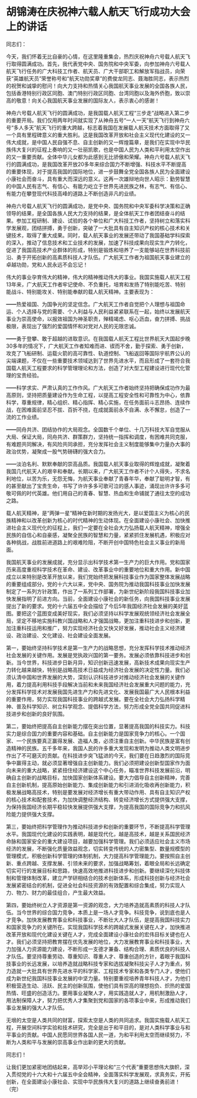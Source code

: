 # 胡锦涛在庆祝神六载人航天飞行成功大会上的讲话

同志们：

今天，我们怀着无比自豪的心情，在这里隆重集会，热烈庆祝神舟六号载人航天飞行取得圆满成功。首先，我代表党中央、国务院和中央军委，向参加神舟六号载人航天飞行任务的广大科技工作者、航天员、广大干部职工和解放军指战员，向荣获“英雄航天员”荣誉称号和“航天功勋奖章”的费俊龙同志、聂海胜同志，表示热烈的祝贺和诚挚的慰问！向大力支持和热情关心我国航天事业发展的全国各族人民，包括香港特别行政区同胞、澳门特别行政区同胞、台湾同胞以及海外侨胞，致以崇高的敬意！向关心我国航天事业发展的国际友人，表示衷心的感谢！

神舟六号载人航天飞行的圆满成功，是我国载人航天工程“三步走”战略进入第二步的重要开局。我们仅用两年时间就实现了从神舟五号“一人一天”航天飞行到神舟六号“多人多天”航天飞行的重大跨越，标志着我国在发展载人航天技术方面取得了又一个具有里程碑意义的重大胜利。这是我国改革开放和社会主义现代化建设的又一伟大成就，是中国人民自强不息、自主创新的又一辉煌篇章，是我们在实现中华民族伟大复兴的征程上奏响的又一壮丽凯歌，也是中国人民为人类和平利用太空作出的又一重要贡献。全体中华儿女都为此感到无比骄傲和荣耀。神舟六号载人航天飞行的圆满成功，是我国改革开放20多年来综合国力不断增强、科技水平不断提高的重要体现，对于提高我国的国际地位，进一步鼓舞全党全国各族人民为全面建设小康社会而奋斗，具有重大而深远的意义。这再一次雄辩地向世人昭示：勤劳智慧的中国人民有志气、有信心、有能力屹立于世界先进民族之林，有志气、有信心、有能力在攀登现代科技高峰的道路上不断创造非凡的业绩。

神舟六号载人航天飞行的圆满成功，是党中央、国务院和中央军委科学决策和正确领导的结果，是全国各族人民大力支持的结果，是全体航天工作者团结奋斗的结果。参加工程研制、建设、试验的各个单位和广大科技工作者，坚持树立和落实科学发展观，团结拼搏，勇于创新，突破了一大批具有自主知识产权的核心技术和关键技术，取得了重大成果。同时，载人航天事业的发展还带动了我国基础学科探索的深入，推动了信息技术和工业技术的发展，加速了科技成果向现实生产力转化，促进了我国高技术产业群体的形成，特别是锻炼和培养了一支能够站在世界科技前沿、勇于开拓创新的高素质科技人才队伍。广大航天工作者为祖国航天事业建立的卓越功勋，党和人民永远不会忘记！

伟大的事业孕育伟大的精神，伟大的精神推动伟大的事业。我国实施载人航天工程13年来，广大航天工作者牢记使命、不负重托，培育和发扬了特别能吃苦、特别能战斗、特别能攻关、特别能奉献的载人航天精神。主要表现为：

━━热爱祖国、为国争光的坚定信念。广大航天工作者自觉把个人理想与祖国命运、个人选择与党的需要、个人利益与人民利益紧紧联系在一起，始终以发展航天事业为崇高使命，以报效祖国为神圣职责，殚精竭虑、呕心沥血，奋力拼搏、挑战极限，表现出了强烈的爱国情怀和对党对人民的无限忠诚。

━━勇于登攀、敢于超越的进取意识。在我国载人航天工程比世界航天大国起步晚30多年的情况下，广大航天工作者知难而进、锲而不舍，勤于探索、勇于创新，攻克了飞船研制、运载火箭的高可靠性、轨道控制、飞船返回等国际宇航界公认的尖端课题，不仅在一些重要技术领域达到了世界先进水平，而且形成了一套符合我国载人航天工程要求的科学管理理论和方法，创造了对大型工程建设进行现代化管理的宝贵经验。

━━科学求实、严肃认真的工作作风。广大航天工作者始终坚持把确保成功作为最高原则，坚持把质量建设作为生命工程，以提高工程安全性和可靠性为中心，依靠科学，尊重规律，精心组织、精心指挥、精心实施，在任务面前斗志昂扬、连续作战，在困难面前坚忍不拔、百折不挠，在成就面前永不自满、永不懈怠，创造了一流的工作业绩。

━━同舟共济、团结协作的大局观念。全国数千个单位、十几万科技大军自觉服从大局、保证大局，同舟共济、群策群力，坚持统一指挥和调度，有困难共同克服，有难题共同解决，有风险共同承担，充分发挥社会主义制度能够集中力量办大事的政治优势，凝聚成一股气势磅礴的强大合力。

━━淡泊名利、默默奉献的崇高品质。我国载人航天事业取得的辉煌成就，凝聚着我国几代航天人的艰辛和奉献。长期以来，广大航天工作者不计个人得失，不求名利地位，以苦为乐，无怨无悔，为航天事业奉献了青春年华，奉献了聪明才智，有的甚至献出了宝贵生命，书写了许许多多可歌可泣的感人事迹，涌现出许许多多可敬可佩的时代英雄。他们用自己的青春、智慧、热血和生命铺就了通往太空的成功之路。

载人航天精神，是“两弹一星”精神在新时期的发扬光大，是以爱国主义为核心的民族精神和以改革创新为核心的时代精神的生动体现。在全面建设小康社会、加快推进社会主义现代化的征程上，我们一定要在全社会大力弘扬载人航天精神，增强全民族的自信心和自豪感，凝聚全民族的智慧和力量，紧紧抓住发展机遇，积极应对各种挑战，战胜前进道路上的艰难险阻，不断开创中国特色社会主义事业的新局面。

我国航天事业的发展成就，充分显示出科学技术第一生产力的巨大作用。党和国家历来高度重视科学技术在革命、建设、改革事业中的重要地位和重大作用。新中国成立以来特别是改革开放以来，我们党始终把发展科技事业作为国家整体发展战略的重要组成部分。党的十六大以来，党中央、国务院为推动我国科技事业加快发展制定了一系列方针政策，作出了一系列工作部署，为新世纪新阶段我国科技事业加快发展指明了前进方向。当前，全面建设小康社会的新任务，向我国科技事业发展提出了新的要求。党的十六届五中全会描绘了今后5年我国经济社会发展的美好蓝图。要把这个蓝图变成美好现实，我们必须坚持以科学发展观统领经济社会发展全局，坚定不移地实施科教兴国战略和人才强国战略，更加注重科技进步和创新，更加注重科技运用和推广，努力实现经济社会又快又好发展，推动社会主义经济建设、政治建设、文化建设、社会建设全面发展。

第一，要始终坚持科学技术是第一生产力的战略思想，充分发挥科学技术推动经济社会发展的关键作用。发展是党执政兴国的第一要务。发展必须依靠科技进步和创新。当今世界，科技进步日新月异，知识创新迅速发展，高新技术成果向现实生产力转化越来越快，特别是战略高技术日益成为经济社会发展的决定性力量。我们必须认清中国和世界发展的大势，深刻认识科技进步对推动经济社会发展的关键作用，着力提高利用科技手段解决当前和未来我国经济社会发展重大问题的能力，充分发挥科学技术对发展我国先进生产力和先进文化、发展我国最广大人民根本利益的重要作用，努力实现我国科技事业的跨越式发展。要在全社会大力弘扬科学精神、普及科学知识、树立科学观念、提倡科学方法，努力形成全党全国共同促进科技进步和创新的良好氛围。

第二，要始终把提高自主创新能力摆在突出位置，显著提高我国的科技实力。科技实力是综合国力的重要内容和基础。自主创新能力是国家竞争力的核心。一个国家、一个民族要真正赢得发展、造福人类，必须注重自主创新。中华民族是富有创造精神的民族。五千多年来，我国人民的许多重大发现和发明为推动人类文明进步作出了不可磨灭的贡献。在科技进步突飞猛进的今天，我们要在日趋激烈的国际竞争中赢得主动，就必须显著增强自主创新能力。我们必须把建设创新型国家作为面向未来的重大战略，紧紧扭住经济建设这个中心任务，瞄准世界科技发展前沿，明确自主创新的战略目标，加快国家创新体系建设。要大力倡导自主创新精神，完善自主创新机制，提高原始创新能力、集成创新能力和引进消化吸收再创新能力，积极发展战略高技术，特别是要发展对经济增长有重大带动作用、具有自主知识产权的核心技术和配套技术，为加快调整经济结构、转变经济增长方式提供强大支撑，为保持我国经济长期平稳较快发展提供强大支撑，为提高我国的国际竞争力和抗风险能力提供强大支撑。

第三，要始终把科学管理作为推动科技进步和创新的重要环节，不断提高科学管理水平。我国现代化建设的实践表明，越是现代化，越是高技术，越是关系国民经济命脉和国家安全的重大建设项目，越要加强科学管理。我们必须适应社会主义市场经济的发展，不断强化质量效益观念，切实转变传统的人力密集型、数量规模型的管理模式，积极创新科学管理的体制机制，大力提高科学管理能力。要按照自主创新、重点跨越、支撑发展、引领未来的要求，加强战略筹划，着眼全局和长远确定切实可行的发展目标和思路，快速高效地推进科技进步和创新。要继续深化科技体制和管理体制改革，建立产学研相结合的技术创新体系，形成科技创新与经济社会发展紧密结合的机制，促进全社会科技资源的有效配置和综合集成，努力实现人力、物力、财力的最佳组合，产生最大效益。

第四，要始终树立人才资源是第一资源的观念，大力培养造就高素质的科技人才队伍。当今世界的综合国力竞争，本质上是一场人才竞争。科技竞争，说到底也是人才竞争。加快发展教育事业和科技事业，不断壮大人才队伍，是提高我国科技实力和国家竞争力的关键所在。实现我国科学技术的跨越式发展关键在人才，加快推进改革开放和现代化建设关键在人才，完成全面建设小康社会的宏伟目标关键也在人才。我们必须坚持把教育摆在优先发展的地位，大力发展教育事业和科技事业，大力加强人力资源能力建设，不断形成一支德才兼备、结构合理、素质优良的科技人才队伍。要坚持尊重劳动、尊重知识、尊重人才、尊重创造的方针，着眼于我国科技事业的长远发展，以培养造就战略科技专家和选拔凝聚科技尖子人才为重点，努力造就一大批具有世界先进水平的科学家、工程技术专家和各类专门人才，使他们成为新世纪我国科技事业发展的中坚力量。特别要重视培养青年科技人才，为他们积极营造生动、活跃、民主的创新氛围，使他们具有崇高的理想抱负、炽热的爱国热情、旺盛的创造活力。要用事业凝聚人才，用实践造就人才，用机制激励人才，用法制保障人才，努力把优秀人才集聚到党和国家的各项事业中来，形成推动我们事业发展的强大人才队伍。

无垠的太空是人类共同的财富，探索太空是人类的共同追求。我国实施载人航天工程，开展空间科学实验和技术研究，完全是出于和平目的，是对人类科学事业与和平事业的贡献。中国人民愿同世界各国人民一道，为和平利用太空而继续努力，不断为人类和平与发展的崇高事业作出新的更大的贡献。

同志们！

让我们更加紧密地团结起来，高举邓小平理论和“三个代表”重要思想伟大旗帜，深入贯彻党的十六大和十六届五中全会精神，全面落实科学发展观，求真务实，开拓创新，在全面建设小康社会、实现中华民族伟大复兴的道路上继续奋勇前进！（完）